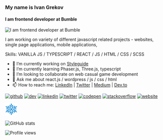 ### My name is Ivan Grekov
#### I am frontend developer at Bumble
![I am frontend developer at Bumble](https://media-exp1.licdn.com/dms/image/C4E16AQHuPIolCZQHbQ/profile-displaybackgroundimage-shrink_350_1400/0?e=1604534400&v=beta&t=LUwHjCTspmJxcsXP-5ufjGD7j0A5ozr42EJd4LsdTQ0)

I am working on variety of different javascript related projects - websites, single page applications, mobile applications,

Skills: VANILLA JS / TYPESCRIPT / REACT / JS / HTML / CSS / SCSS

- 🔭 I’m currently working on [Styleguide](https://github.com/badoo/styleguide) 
- 🌱 I’m currently learning Phaser.js, Three.js, typescript 
- 👯 I’m looking to collaborate on web casual game development 
- 💬 Ask me about react.js / wordpress / js / css / html 
- 📫 How to reach me: [LinkedIn](https://www.linkedin.com/in/iigrekov/) | [Twitter](https://twitter.com/igrekov) | [Medium](https://medium.com/@ivangrekov) | [Dev.to](https://dev.to/igrekov) 


[<img src='https://cdn.jsdelivr.net/npm/simple-icons@3.0.1/icons/github.svg' alt='github' height='40'>](https://github.com/Winner95)  [<img src='https://cdn.jsdelivr.net/npm/simple-icons@3.0.1/icons/dev-dot-to.svg' alt='dev' height='40'>](https://dev.to/igrekov)  [<img src='https://cdn.jsdelivr.net/npm/simple-icons@3.0.1/icons/linkedin.svg' alt='linkedin' height='40'>](https://www.linkedin.com/in/iigrekov/)  [<img src='https://cdn.jsdelivr.net/npm/simple-icons@3.0.1/icons/twitter.svg' alt='twitter' height='40'>](https://twitter.com/igrekov)  [<img src='https://cdn.jsdelivr.net/npm/simple-icons@3.0.1/icons/codepen.svg' alt='codepen' height='40'>](https://codepen.io/Winner95)  [<img src='https://cdn.jsdelivr.net/npm/simple-icons@3.0.1/icons/stackoverflow.svg' alt='stackoverflow' height='40'>](https://stackoverflow.com/users/12487582)  [<img src='https://cdn.jsdelivr.net/npm/simple-icons@3.0.1/icons/icloud.svg' alt='website' height='40'>](rebrand.ly/iigrekov)  

<a href='https://archiveprogram.github.com/'><img src='https://raw.githubusercontent.com/acervenky/animated-github-badges/master/assets/acbadge.gif' width='40' height='40'></a> 

![GitHub stats](https://github-readme-stats.vercel.app/api?username=Winner95&show_icons=true)  

![Profile views](https://gpvc.arturio.dev/Winner95)  

